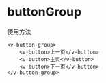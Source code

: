 # buttonGroup

使用方法

<ClientOnly>
   <demo-button-group></demo-button-group>
</ClientOnly>

```vue
<v-button-group>
    <v-button>上一页</v-button>
    <v-button>主页</v-button>
    <v-button>下一页</v-button>
</v-button-group>
```